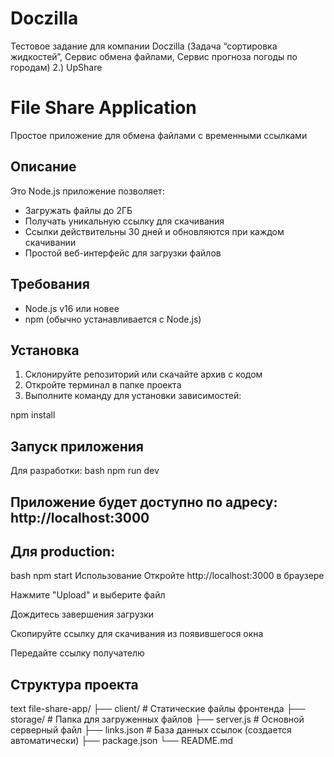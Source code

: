 # Doczilla
Тестовое задание для компании Doczilla (Задача “сортировка жидкостей”, Сервис обмена файлами, Сервис прогноза погоды по городам)
2.) UpShare
# File Share Application

Простое приложение для обмена файлами с временными ссылками

## Описание

Это Node.js приложение позволяет:

- Загружать файлы до 2ГБ
- Получать уникальную ссылку для скачивания
- Ссылки действительны 30 дней и обновляются при каждом скачивании
- Простой веб-интерфейс для загрузки файлов

## Требования

- Node.js v16 или новее
- npm (обычно устанавливается с Node.js)

## Установка

1. Склонируйте репозиторий или скачайте архив с кодом
2. Откройте терминал в папке проекта
3. Выполните команду для установки зависимостей:

npm install
## Запуск приложения
Для разработки:
bash
npm run dev
## Приложение будет доступно по адресу: http://localhost:3000

## Для production:
bash
npm start
Использование
Откройте http://localhost:3000 в браузере

Нажмите "Upload" и выберите файл

Дождитесь завершения загрузки

Скопируйте ссылку для скачивания из появившегося окна

Передайте ссылку получателю

## Структура проекта
text
file-share-app/
├── client/            # Статические файлы фронтенда
├── storage/           # Папка для загруженных файлов
├── server.js          # Основной серверный файл
├── links.json         # База данных ссылок (создается автоматически)
├── package.json
└── README.md
